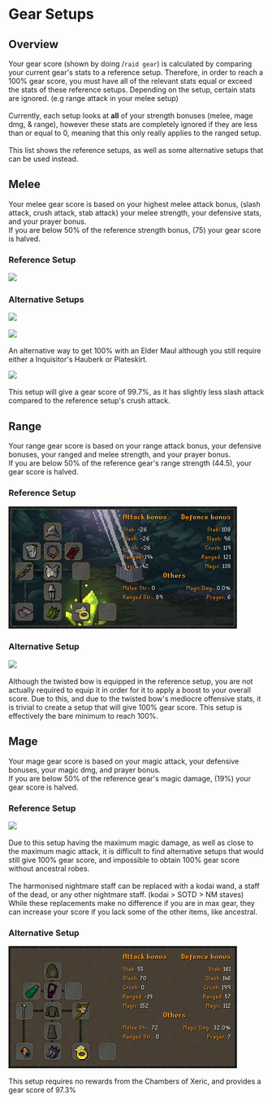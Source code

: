 # Gear Setups

## Overview

Your gear score (shown by doing /`raid gear`) is calculated by comparing your current gear's stats to a reference setup. Therefore, in order to reach a 100% gear score, you must have all of the relevant stats equal or exceed the stats of these reference setups. Depending on the setup, certain stats are ignored. (e.g range attack in your melee setup)\
\
Currently, each setup looks at **all** of your strength bonuses (melee, mage dmg, & range), however these stats are completely ignored if they are less than or equal to 0, meaning that this only really applies to the ranged setup.\
\
This list shows the reference setups, as well as some alternative setups that can be used instead.

## Melee

Your melee gear score is based on your highest melee attack bonus, (slash attack, crush attack, stab attack) your melee strength, your defensive stats, and your prayer bonus.\
If you are below 50% of the reference strength bonus, (75) your gear score is halved.

### Reference Setup

![](../../.gitbook/assets/Cox\_melee\_bis.png)

### Alternative Setups

![](https://media.discordapp.net/attachments/847902471271874580/938138879985352744/osbot-8.png)

![](https://media.discordapp.net/attachments/847902471271874580/938138182782947348/osbot-7.png)

An alternative way to get 100% with an Elder Maul although you still require either a Inquisitor's Hauberk or Plateskirt.

![](<../../.gitbook/assets/coxmeleegs (1).png>)

This setup will give a gear score of 99.7%, as it has slightly less slash attack compared to the reference setup's crush attack.

## Range

Your range gear score is based on your range attack bonus, your defensive bonuses, your ranged and melee strength, and your prayer bonus.\
If you are below 50% of the reference gear's range strength (44.5), your gear score is halved.

### Reference Setup

![](<../../.gitbook/assets/coxrange (1) (1).png>)

### Alternative Setup

![](../../.gitbook/assets/coxrangealt.png)

Although the twisted bow is equipped in the reference setup, you are not actually required to equip it in order for it to apply a boost to your overall score. Due to this, and due to the twisted bow's mediocre offensive stats, it is trivial to create a setup that will give 100% gear score. This setup is effectively the bare minimum to reach 100%.

## Mage

Your mage gear score is based on your magic attack, your defensive bonuses, your magic dmg, and prayer bonus.\
If you are below 50% of the reference gear's magic damage, (19%) your gear score is halved.

### Reference Setup

![](../../.gitbook/assets/coxmagereference.png)

Due to this setup having the maximum magic damage, as well as close to the maximum magic attack, it is difficult to find alternative setups that would still give 100% gear score, and impossible to obtain 100% gear score without ancestral robes.\
\
The harmonised nightmare staff can be replaced with a kodai wand, a staff of the dead, or any other nightmare staff. (kodai > SOTD > NM staves) While these replacements make no difference if you are in max gear, they can increase your score if you lack some of the other items, like ancestral.

### Alternative Setup

![](../../.gitbook/assets/coxmageahrim's.png)

This setup requires no rewards from the Chambers of Xeric, and provides a gear score of 97.3%

